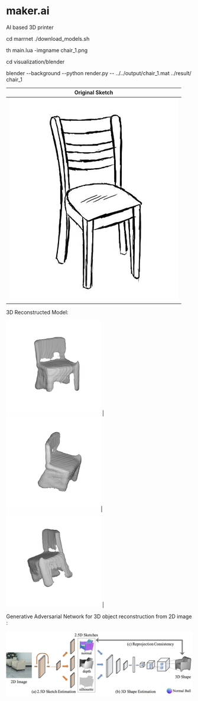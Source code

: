 # maker.ai
AI based 3D printer


cd marrnet
./download_models.sh

th main.lua -imgname chair_1.png

cd visualization/blender

blender --background --python render.py -- ../../output/chair_1.mat ../result/ chair_1


| Original Sketch | 
| ------------- | 
| ![alt text](https://github.com/srihari2761/maker.ai/blob/master/image/chair_draw.png)| 

3D Reconstructed Model:

![alt text](https://github.com/srihari2761/maker.ai/blob/master/visualization/result/chair_draw_0_view_1.png) | ![alt text](https://github.com/srihari2761/maker.ai/blob/master/visualization/result/chair_draw_0_view_2.png)| ![alt text](https://github.com/srihari2761/maker.ai/blob/master/visualization/result/chair_draw_0_view_3.png)  |



Generative Adversarial Network for 3D object reconstruction from 2D image :

![alt text](https://github.com/srihari2761/maker.ai/blob/master/model.jpg)
